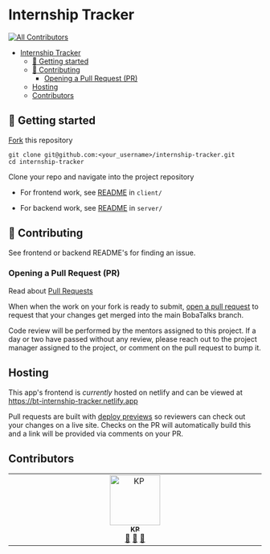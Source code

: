 # Internship Tracker
<!-- ALL-CONTRIBUTORS-BADGE:START - Do not remove or modify this section -->
[![All Contributors](https://img.shields.io/badge/all_contributors-1-orange.svg?style=flat-square)](#contributors-)
<!-- ALL-CONTRIBUTORS-BADGE:END -->

- [Internship Tracker](#internship-tracker)
  - [:seedling: Getting started](#seedling-getting-started)
  - [:handshake: Contributing](#handshake-contributing)
    - [Opening a Pull Request (PR)](#opening-a-pull-request-pr)
  - [Hosting](#hosting)
  - [Contributors](#contributors)

## :seedling: Getting started

[Fork](https://github.com/BobaTalks/internship-tracker/fork) this repository

```shell
git clone git@github.com:<your_username>/internship-tracker.git
cd internship-tracker
```

Clone your repo and navigate into the project repository

- For frontend work, see [README](./client/README.md) in `client/`

- For backend work, see [README](./server/README.md) in `server/`

## :handshake: Contributing

See frontend or backend README's for finding an issue.

### Opening a Pull Request (PR)

Read about [Pull Requests](https://docs.github.com/en/pull-requests/collaborating-with-pull-requests/proposing-changes-to-your-work-with-pull-requests/about-pull-requests)

When when the work on your fork is ready to submit, [open a pull request](https://docs.github.com/en/pull-requests/collaborating-with-pull-requests/proposing-changes-to-your-work-with-pull-requests/creating-a-pull-request) to request that your changes get merged into the main BobaTalks branch.

Code review will be performed by the mentors assigned to this project. If a day or two have passed without any review, please reach out to the project manager assigned to the project, or comment on the pull request to bump it.

## Hosting

This app's frontend is _currently_ hosted on netlify and can be viewed at https://bt-internship-tracker.netlify.app

Pull requests are built with [deploy previews](https://docs.netlify.com/site-deploys/deploy-previews/) so reviewers can check out your changes on a live site. Checks on the PR will automatically build this and a link will be provided via comments on your PR.

## Contributors
<!-- ALL-CONTRIBUTORS-LIST:START - Do not remove or modify this section -->
<!-- prettier-ignore-start -->
<!-- markdownlint-disable -->
<table>
  <tbody>
    <tr>
      <td align="center" valign="top" width="14.28%"><a href="https://github.com/kpxwinter"><img src="https://avatars.githubusercontent.com/u/118410579?v=4?s=100" width="100px;" alt="KP"/><br /><sub><b>KP</b></sub></a><br /><a href="#projectManagement-kpxwinter" title="Project Management">📆</a> <a href="#question-kpxwinter" title="Answering Questions">💬</a> <a href="#ideas-kpxwinter" title="Ideas, Planning, & Feedback">🤔</a></td>
    </tr>
  </tbody>
</table>

<!-- markdownlint-restore -->
<!-- prettier-ignore-end -->

<!-- ALL-CONTRIBUTORS-LIST:END -->
<!-- markdownlint-disable -->

<!-- markdownlint-restore -->
<!-- prettier-ignore-end -->

<!-- ALL-CONTRIBUTORS-LIST:END -->